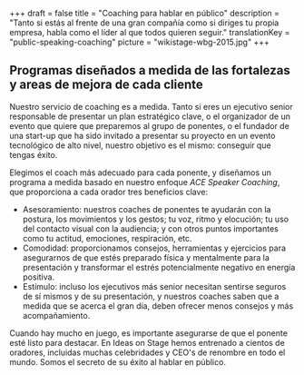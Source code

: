 +++
draft 			= false
title 			= "Coaching para hablar en público"
description		= "Tanto si estás al frente de una gran compañía como si diriges tu propia empresa, habla como el líder al que todos quieren seguir."
translationKey	= "public-speaking-coaching"
picture 		= "wikistage-wbg-2015.jpg"
+++

## Programas diseñados a medida de las fortalezas y areas de mejora de cada cliente

Nuestro servicio de coaching es a medida. Tanto si eres un ejecutivo senior responsable de presentar un plan estratégico clave, o el organizador de un evento que quiere que preparemos al grupo de ponentes, o el fundador de una start-up que ha sido invitado a presentar su proyecto en un evento tecnológico de alto nivel, nuestro objetivo es el mismo: conseguir que tengas éxito.

Elegimos el coach más adecuado para cada ponente, y diseñamos un programa a medida basado en nuestro enfoque *ACE Speaker Coaching*, que proporciona a cada orador tres beneficios clave:

* Asesoramiento: nuestros coaches de ponentes te ayudarán con la postura, los movimientos y los gestos; tu voz, ritmo y elocución; tu uso del contacto visual con la audiencia; y con otros puntos importantes como tu actitud, emociones, respiración, etc.
* Comodidad: proporcionamos consejos, herramientas y ejercicios para asegurarnos de que estés preparado física y mentalmente para la presentación y transformar el estrés potencialmente negativo en energía positiva.
* Estímulo: incluso los ejecutivos más senior necesitan sentirse seguros de sí mismos y de su presentación, y nuestros coaches saben que a medida que se acerca el gran día, deben ofrecer menos consejos y más acompañamiento.

Cuando hay mucho en juego, es importante asegurarse de que el ponente esté listo para destacar. En Ideas on Stage hemos entrenado a cientos de oradores, incluidas muchas celebridades y CEO's de renombre en todo el mundo. Somos el secreto de su éxito al hablar en público.